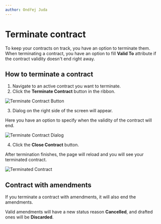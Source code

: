 ```yaml
---
author: Ondřej Juda
---
```


# Terminate contract

To keep your contracts on track, you have an option to terminate them. When terminating a contract, you have an option to fill **Valid To** attribute if the contract validity doesn't end right away.


## How to terminate a contract

1. Navigate to an active contract you want to terminate.
2. Click the **Terminate Contract** button in the ribbon.

![Terminate Contract Button](/.attachments/ModelDrivenAppUserGuide/Contract/terminate-contract-2.png)

3. Dialog on the right side of the screen will appear.

Here you have an option to specify when the validity of the contract will end.

![Terminate Contract Dialog](/.attachments/ModelDrivenAppUserGuide/Contract/terminate-contract-1.png)

4. Click the **Close Contract** button.

After termination finishes, the page will reload and you will see your terminated contract.

![Terminated Contract](/.attachments/ModelDrivenAppUserGuide/Contract/terminate-contract-3.png)

## Contract with amendments

If you terminate a contract with amendments, it will also end the amendments.

Valid amendments will have a new status reason **Cancelled**, and drafted ones will be **Discarded**.